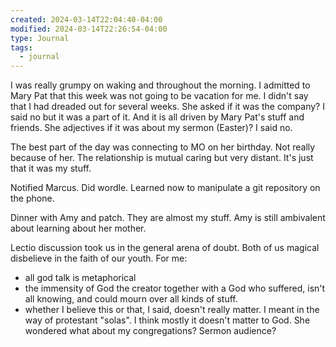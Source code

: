 ```yaml
---
created: 2024-03-14T22:04:40-04:00
modified: 2024-03-14T22:26:54-04:00
type: Journal
tags:
  - journal
---
```


I was really grumpy on waking and throughout the morning. I admitted to Mary Pat that this week was not going to be vacation for me. I didn't say that I had dreaded out for several weeks. She asked if it was the company? I said no but it was a part of it. And it is all driven by Mary Pat's stuff and friends. She adjectives if it was about my sermon (Easter)? I said no. 

The best part of the day was connecting to MO on her birthday. Not really because of her. The relationship is mutual caring but very distant. It's just that it was my stuff. 

Notified Marcus. Did wordle. Learned now to manipulate a git repository on the phone. 

Dinner with Amy and patch. They are almost my stuff. Amy is still ambivalent about learning about her mother. 

Lectio discussion took us in the general arena of doubt. Both of us magical disbelieve in the faith of our youth. For me:

- all god talk is metaphorical
- the immensity of God the creator together with a God who suffered, isn't all knowing, and could mourn over all kinds of stuff. 
- whether I believe this or that,  I said, doesn't really matter. I meant in the way of protestant "solas". I think mostly it doesn't matter to God. She wondered what about my congregations? Sermon audience?
